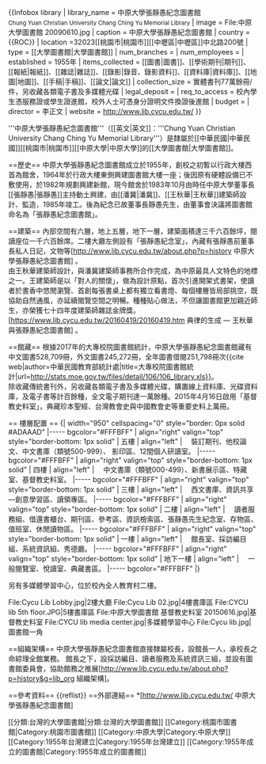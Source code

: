 {{Infobox library
| library_name       = 中原大學張靜愚紀念圖書館<br><small>Chung Yuan Christian University Chang Ching Yu Memorial Library</small>
| image              = File:中原大學圖書館 20090610.jpg
| caption            = 中原大學張靜愚紀念圖書館
| country            = {{ROC}}
| location           =32023[[桃園市|桃園市]][[中壢區|中壢區]]中北路200號
| type               = [[大學圖書館|大學圖書館]]
| num_branches       = 
| num_employees      = 
| established        = 1955年
| items_collected    = [[圖書|圖書]]、[[學術期刊|期刊]]、[[報紙|報紙]]、[[雜誌|雜誌]]、[[錄影|錄音、錄影資料]]、[[資料庫|資料庫]]、[[地圖|地圖]]、[[手稿|手稿]]、[[論文|論文]]
| collection_size    = 實體書刊77萬餘冊/件，另收藏各類電子書及多媒體光碟
| legal_deposit      = 
| req_to_access      = 校內學生憑服務證或學生證進館，校外人士可憑身分證明文件換證後進館
| budget             = 
| director           = 李正文
| website            = http://www.lib.cycu.edu.tw/
}}

'''中原大學張靜愚紀念圖書館'''（[[英文|英文]]：'''Chung Yuan Christian University Chang Ching Yu Memorial Library'''）是隸屬於[[中華民國|中華民國]][[桃園市|桃園市]][[中原大學|中原大學]]的[[大學圖書館|大學圖書館]]。

==歷史==
中原大學張靜愚紀念圖書館成立於1955年，創校之初暫以行政大樓西首為館舍，1964年於行政大樓東側興建圖書館大樓一座；後因原有硬體設備已不敷使用，於1982年規劃興建新館，現今館舍於1983年10月由時任中原大學董事長[[張靜愚|張靜愚]]主持動土興建，由[[潘冀|潘冀]]、[[王秋華|王秋華]]建築師設計、監造，1985年竣工。後為紀念已故董事長靜愚先生，由董事會決議將圖書館命名為「張靜愚紀念圖書館」。

==建築==
內部空間有六層，地上五層，地下一層，建築面積達三千六百餘坪，閱讀座位一千六百餘席。二樓大廳左側設有「張靜愚紀念室」，內藏有張靜愚前董事長私人日記，文物等<ref>[http://www.lib.cycu.edu.tw/about.php?p=history 中原大學張靜愚紀念圖書館] </ref>。<br>
由王秋華建築師設計，與潘冀建築師事務所合作完成，為中原最具人文特色的地標之一。王建築師是以「對人的關懷」，做為設計原點，首次引進開架式書架，使讀者於書香中悠閒瀏覽、首創每張書桌上都有獨立看書燈、每個樓層皆局部挑空，既協助自然通風，亦延續閱覽空間之明暢。種種貼心做法，不但讓圖書館更加親近師生，亦榮獲七十四年度建築師雜誌金牌獎。<ref>[https://www.lib.cycu.edu.tw/20160419/20160419.htm 典律的生成 — 王秋華與張靜愚紀念圖書館] </ref>。

==館藏==
根據2017年的大專校院圖書館統計，中原大學張靜愚紀念圖書館藏有中文圖書528,709冊，外文圖書245,272冊，全年圖書借閱251,798冊次<ref>{{cite web|author=中華民國教育部統計處|title=大專校院圖書館統計|url=http://stats.moe.gov.tw/files/detail/106/106_library.xls}}</ref>。<br>
除收藏傳統書刊外，另收藏各類電子書及多媒體光碟，購置線上資料庫、光碟資料庫，及電子書等計百餘種，全文電子期刊達一萬餘種。2015年4月16日啟用「基督教史料室」，典藏珍本聖經、台灣教會史與中國教會史等重要史料上萬冊。

== 樓層配置 ==
{| width="950" cellspacing="0" style="border: 0px solid #ADAAAD"
|----- bgcolor="#FFFBFF"
| align="right" valign="top" style="border-bottom: 1px solid" | 五樓
| align="left" | 　裝訂期刊、他校論文、中文書庫（類號500-999）、 影印區、12間個人研讀室。
|----- bgcolor="#FFFBFF"
| align="right" valign="top" style="border-bottom: 1px solid" | 四樓
| align="left" | 　中文書庫（類號000-499）、新書展示區、特藏室、基督教史料室。
|----- bgcolor="#FFFBFF"
| align="right" valign="top" style="border-bottom: 1px solid" | 三樓
| align="left" | 　西文書庫、資訊共享—創意學習區、讀領專區。
|----- bgcolor="#FFFBFF"
| align="right" valign="top" style="border-bottom: 1px solid" | 二樓
| align="left" | 　讀者服務組、借還書櫃台、期刊區、參考區、資訊檢索區、張靜愚先生紀念室、存物區、值班室、休閒讀物區。
|----- bgcolor="#FFFBFF"
| align="right" valign="top" style="border-bottom: 1px solid" | 一樓
| align="left" | 　館長室、採訪編目組、系統資訊組、秀德廳。
|----- bgcolor="#FFFBFF"
| align="right" valign="top" style="border-bottom: 1px solid" | 地下一樓
| align="left" | 　一般閱覽室、悅讀室、典藏書區。
|----- bgcolor="#FFFBFF"
|}

另有多媒體學習中心，位於校內全人教育村二樓。

<gallery>
File:Cycu Lib Lobby.jpg|2樓大廳
File:Cycu Lib 02.jpg|4樓書庫區
File:CYCU lib 5th floor.JPG|5樓書庫區
File:中原大學圖書館 基督教史料室 20150616.jpg|基督教史料室
File:CYCU lib media center.jpg|多媒體學習中心
File:Cycu lib.jpg|圖書館一角
</gallery>

==組織架構==
中原大學張靜愚紀念圖書館直接隸屬校長，設館長一人，承校長之命綜理全館業務。
館長之下，設採訪編目、讀者服務及系統資訊三組，並設有圖書館委員會，協助館務之推展<ref>[http://www.lib.cycu.edu.tw/about.php?p=history&g=lib_org 組織架構]</ref>。

==參考資料==
{{reflist}}
==外部連結==
*[http://www.lib.cycu.edu.tw/ 中原大學張靜愚紀念圖書館]

[[分類:台灣的大學圖書館|分類:台灣的大學圖書館]]
[[Category:桃園市圖書館|Category:桃園市圖書館]]
[[Category:中原大學|Category:中原大學]]
[[Category:1955年台灣建立|Category:1955年台灣建立]]
[[Category:1955年成立的圖書館|Category:1955年成立的圖書館]]